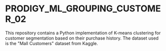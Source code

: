 # PRODIGY_ML_GROUPING_CUSTOMER_02
This repository contains a Python implementation of K-means clustering for customer segmentation based on their purchase history. The dataset used is the "Mall Customers" dataset from Kaggle.
